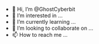 - 👋 Hi, I’m @GhostCyberbit
- 👀 I’m interested in ...
- 🌱 I’m currently learning ...
- 💞️ I’m looking to collaborate on ...
- 📫 How to reach me ...

<!---
GhostCyberbit/GhostCyberbit is a ✨ special ✨ repository because its `README.md` (this file) appears on your GitHub profile.
You can click the Preview link to take a look at your changes.
--->
